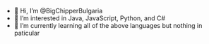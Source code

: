 - 👋 Hi, I’m @BigChipperBulgaria
- 👀 I’m interested in Java, JavaScript, Python, and C#
- 🌱 I’m currently learning all of the above languages but nothing in paticular

<!---
BigChipperBulgaria/BigChipperBulgaria is a ✨ special ✨ repository because its `README.md` (this file) appears on your GitHub profile.
You can click the Preview link to take a look at your changes.
--->
